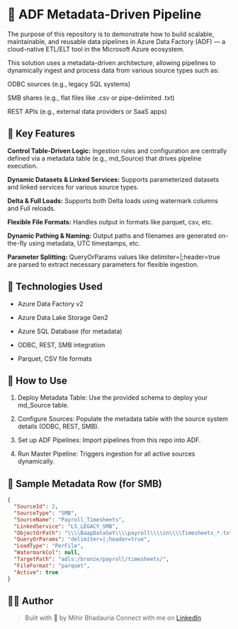 # 💼 ADF Metadata-Driven Pipeline

The purpose of this repository is to demonstrate how to build scalable, maintainable, and reusable data pipelines in Azure Data Factory (ADF) — a cloud-native ETL/ELT tool in the Microsoft Azure ecosystem.

This solution uses a metadata-driven architecture, allowing pipelines to dynamically ingest and process data from various source types such as:

ODBC sources (e.g., legacy SQL systems)

SMB shares (e.g., flat files like .csv or pipe-delimited .txt)

REST APIs (e.g., external data providers or SaaS apps)

## 🧠 Key Features

**Control Table-Driven Logic:** Ingestion rules and configuration are centrally defined via a metadata table (e.g., md_Source) that drives pipeline execution.

**Dynamic Datasets & Linked Services:** Supports parameterized datasets and linked services for various source types.

**Delta & Full Loads:** Supports both Delta loads using watermark columns and Full reloads.

**Flexible File Formats:** Handles output in formats like parquet, csv, etc.

**Dynamic Pathing & Naming:** Output paths and filenames are generated on-the-fly using metadata, UTC timestamps, etc.

**Parameter Splitting:** QueryOrParams values like delimiter=|;header=true are parsed to extract necessary parameters for flexible ingestion.

## 🧪 Technologies Used

* Azure Data Factory v2

* Azure Data Lake Storage Gen2

* Azure SQL Database (for metadata)

* ODBC, REST, SMB integration

* Parquet, CSV file formats

## 🔧 How to Use

1. Deploy Metadata Table: Use the provided schema to deploy your md_Source table.

2. Configure Sources: Populate the metadata table with the source system details (ODBC, REST, SMB).

3. Set up ADF Pipelines: Import pipelines from this repo into ADF.

4. Run Master Pipeline: Triggers ingestion for all active sources dynamically.

## 🧩 Sample Metadata Row (for SMB)
```json
{
  "SourceId": 2,
  "SourceType": "SMB",
  "SourceName": "Payroll_Timesheets",
  "LinkedService": "LS_LEGACY_SMB",
  "ObjectOrPath": "\\\\BaapDataSet\\\\payroll\\\\in\\\\Timesheets_*.txt",
  "QueryOrParams": "delimiter=|;header=true",
  "LoadType": "PerFile",
  "WatermarkCol": null,
  "TargetPath": "adls:/bronze/payroll/timesheets/",
  "FileFormat": "parquet",
  "Active": true
}
```

## 👨‍💻 Author

> Built with 💪 by Mihir Bhadauria
> Connect with me on [LinkedIn](https://www.linkedin.com/in/mihir-bhadauria/)
